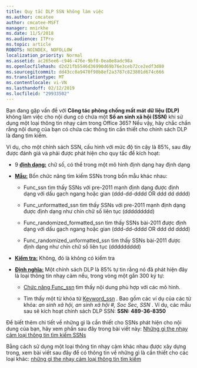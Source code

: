 ```yaml
---
title: Quy tắc DLP SSN không làm việc
ms.author: cmcatee
author: cmcatee-MSFT
manager: mnirkhe
ms.date: 11/5/2018
ms.audience: ITPro
ms.topic: article
ROBOTS: NOINDEX, NOFOLLOW
localization_priority: Normal
ms.assetid: ac265ee6-c946-476e-9bf0-0ea0e8adc98a
ms.openlocfilehash: d2d21fb5546d36990d69b76e3ceb72ce2edf3d80
ms.sourcegitcommit: dd43cc0a9470f98b8ef2a3787c823801d674c666
ms.translationtype: MT
ms.contentlocale: vi-VN
ms.lasthandoff: 02/12/2019
ms.locfileid: "29933502"
---
```

Bạn đang gặp vấn đề với **Công tác phòng chống mất mát dữ liệu (DLP)** không làm việc cho nội dung có chứa một **Số an sinh xã hội (SSN)** khi sử dụng một loại thông tin nhạy cảm trong Office 365? Nếu vậy, hãy chắc chắn rằng nội dung của bạn có chứa các thông tin cần thiết cho chính sách DLP là đang tìm kiếm. 
  
Ví dụ, cho một chính sách SSN, cấu hình với mức độ tin cậy là 85%, sau đây được đánh giá và phải được phát hiện cho quy tắc để kích hoạt:
  
- 9 **[định dạng:](https://docs.microsoft.com/office365/securitycompliance/what-the-sensitive-information-types-look-for#format-80)** chữ số, có thể trong một mô hình định dạng hay định dạng 
    
- **[Mẫu:](https://msconnect.microsoft.com/https:/docs.microsoft.com/office365/securitycompliance/what-the-sensitive-information-types-look-for#pattern-80)** Bốn chức năng tìm kiếm SSNs trong bốn mẫu khác nhau: 
    
  - Func_ssn tìm thấy SSNs với pre-2011 mạnh định dạng được định dạng với dấu gạch ngang hoặc gian (ddd-dd-dddd OR ddd dd dddd)
    
  - Func_unformatted_ssn tìm thấy SSNs với pre-2011 mạnh định dạng được định dạng như chín chữ số liên tục (ddddddddd)
    
  - Func_randomized_formatted_ssn tìm thấy SSNs bài-2011 được định dạng với dấu gạch ngang hoặc gian (ddd-dd-dddd OR ddd dd dddd)
    
  - Func_randomized_unformatted_ssn tìm thấy SSNs bài-2011 được định dạng như chín chữ số liên tục (ddddddddd)
    
- **[Kiểm tra:](https://docs.microsoft.com/office365/securitycompliance/what-the-sensitive-information-types-look-for#checksum-79)** Không, đó là không có kiểm tra 
    
- **[Định nghĩa:](https://docs.microsoft.com/office365/securitycompliance/what-the-sensitive-information-types-look-for#definition-80)** Một chính sách DLP là 85% tự tin rằng nó đã phát hiện đây là loại thông tin nhạy cảm nếu, trong vòng một gần 300 ký tự: 
    
  - [Chức năng Func_ssn](https://docs.microsoft.com/office365/securitycompliance/what-the-sensitive-information-types-look-for#pattern-80) tìm thấy nội dung phù hợp với các mô hình. 
    
  - Tìm thấy một từ khóa từ [Keyword_ssn](https://docs.microsoft.com/office365/securitycompliance/what-the-sensitive-information-types-look-for#keyword_ssn) . Bao gồm các ví dụ của các từ khóa: *an sinh xã hội, an sinh xã hội #, Soc Sec, SSN* . Ví dụ, các mẫu sau sẽ kích hoạt chính sách DLP SSN: **SSN: 489-36-8350**
    
Để biết thêm chi tiết về những gì là cần thiết cho SSNs phát hiện cho nội dung của bạn, hãy xem phần sau đây trong bài viết này: [Những gì the nhạy cảm loại thông tin tìm kiếm SSNs](https://docs.microsoft.com/office365/securitycompliance/what-the-sensitive-information-types-look-for#us-social-security-number-ssn)
  
Bằng cách sử dụng một loại thông tin nhạy cảm khác nhau được xây dựng trong, xem bài viết sau đây để có thông tin về những gì là cần thiết cho các loại khác: [những gì the nhạy cảm loại thông tin tìm kiếm](https://docs.microsoft.com/office365/securitycompliance/what-the-sensitive-information-types-look-for)
  

